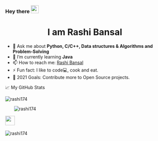 ### Hey there <img src="https://media.giphy.com/media/hvRJCLFzcasrR4ia7z/giphy.gif" width="25px">

<!--
**rashi174/rashi174** is a ✨ _special_ ✨ repository because its `README.md` (this file) appears on your GitHub profile.

Here are some ideas to get you started:

- 🔭 I’m currently working on ...
- 🌱 I’m currently learning ...
- 👯 I’m looking to collaborate on ...
- 🤔 I’m looking for help with ...
- 💬 Ask me about ...
- 📫 How to reach me: ...
- 😄 Pronouns: ...
- ⚡ Fun fact: ...
-->


<h1 align="center">I am Rashi Bansal</h1>

- 💬 Ask me about <strong>Python, C/C++, Data structures & Algorithms and Problem-Solving </strong>
- 🌱 I’m currently learning <strong> Java </strong>
- 📫 How to reach me: <a href="https://www.linkedin.com/in/rashibansal17/" target="_blank">Rashi Bansal</a>
- ⚡ Fun fact: I like to code💻, cook and eat.
- 🥅 2021 Goals: Contribute more to Open Source projects.

<!--<h3 align="center">Languages and Tools:</h3>
<p align="left"> <a href="https://www.cprogramming.com/" target="_blank"> <img src="https://devicons.github.io/devicon/devicon.git/icons/c/c-original.svg" alt="c" width="40" height="40"/> </a> <a href="https://www.w3schools.com/cpp/" target="_blank"> <img src="https://devicons.github.io/devicon/devicon.git/icons/cplusplus/cplusplus-original.svg" alt="cplusplus" width="40" height="40"/> </a> <a href="https://www.w3schools.com/css/" target="_blank"> <img src="https://devicons.github.io/devicon/devicon.git/icons/css3/css3-original-wordmark.svg" alt="css3" width="40" height="40"/> </a> <a href="https://www.figma.com/" target="_blank"> <img src="https://www.vectorlogo.zone/logos/figma/figma-icon.svg" alt="figma" width="40" height="40"/> </a> <a href="https://flutter.dev" target="_blank"> <img src="https://www.vectorlogo.zone/logos/flutterio/flutterio-icon.svg" alt="flutter" width="40" height="40"/> </a> <a href="https://git-scm.com/" target="_blank"> <img src="https://www.vectorlogo.zone/logos/git-scm/git-scm-icon.svg" alt="git" width="40" height="40"/> </a> <a href="https://www.w3.org/html/" target="_blank"> <img src="https://devicons.github.io/devicon/devicon.git/icons/html5/html5-original-wordmark.svg" alt="html5" width="40" height="40"/> </a> <a href="https://www.linux.org/" target="_blank"> <img src="https://devicons.github.io/devicon/devicon.git/icons/linux/linux-original.svg" alt="linux" width="40" height="40"/> </a> <a href="https://www.photoshop.com/en" target="_blank"> <img src="https://devicons.github.io/devicon/devicon.git/icons/photoshop/photoshop-plain.svg" alt="photoshop" width="40" height="40"/> </a> <a href="https://www.python.org" target="_blank"> <img src="https://devicons.github.io/devicon/devicon.git/icons/python/python-original.svg" alt="python" width="40" height="40"/> </a> </p>
-->
📈 My GitHub Stats

<p align="left"> <img src="https://github-readme-stats.vercel.app/api?username=rashi174&show_icons=true&theme=gotham" alt="rashi174" />

<p align="left">
  <a <img src="https://github.com/rashi174/rashi174/blob/main/finallogo1.jpg" height="200" width="220"> </a>&nbsp;&nbsp;&nbsp;&nbsp;&nbsp;&nbsp;
  <img src="https://github-readme-stats.vercel.app/api?username=rashi174&show_icons=true" alt="rashi174">
</p>

<p align="left">
  <a href="https://www.linkedin.com/in/rashibansal17/" target="_blank"><img src="https://cdn.jsdelivr.net/npm/simple-icons@3.0.1/icons/linkedin.svg" height="30" width="30"></a>&nbsp;&nbsp;&nbsp;&nbsp;
</p>

<p align="left"> <img src="https://komarev.com/ghpvc/?username=rashi174&label=Profile%20views&color=129e00&style=plastic" alt="rashi174" /> </p>

